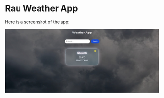 # Rau Weather App

Here is a screenshot of the app:

![Weather App Screenshot](public/images/weather-app.jpg)
